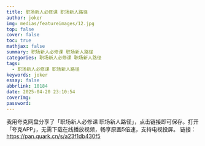 ```yaml
---
title: 职场新人必修课 职场新人路径
author: joker
img: medias/featureimages/12.jpg
top: false
cover: false
toc: true
mathjax: false
summary: 职场新人必修课 职场新人路径
categories: 职场新人必修课 职场新人路径
tags:
  - 职场新人必修课 职场新人路径
keywords: joker
essay: false
abbrlink: 10184
date: 2025-04-20 23:10:54
coverImg:
password:
---
```


我用夸克网盘分享了「职场新人必修课 职场新人路径」，点击链接即可保存。打开「夸克APP」，无需下载在线播放视频，畅享原画5倍速，支持电视投屏。
链接：https://pan.quark.cn/s/a23f1db430f5
